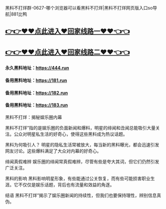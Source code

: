 黑料不打烊群-0627-哪个浏览器可以看黑料不打烊|黑料不打烊网页版入口so导航|881比鸭

## [👉👉♥♥点此进入♥回家线路一♥♥👈👈](https://unpkg.com/182run/index.html)
## [👉👉♥♥点此进入♥回家线路二♥♥👈👈](https://unpkg.com/182-1run/index.html)

#### 永久黑料地址：https://444.run
#### 备用黑料地址：https://181.run
#### 备用黑料地址：https://182.run
#### 备用黑料地址：https://183.run

黑料不打烊：揭秘娱乐圈内幕

黑料不打烊”指的是娱乐圈的负面新闻和爆料，明星的绯闻和丑闻总能吸引大量关注。公众对明星私生活的好奇心，使得这些黑料成为热议话题。

黑料为何吸引人？
明星的隐私生活常被放大，每当新的黑料曝光，都会迅速引发网友讨论。这些爆料满足了大众对内幕的好奇心。

绯闻真假难辨
娱乐圈的绯闻常真假难辨，尽管有些是夸大其词，但它们仍然引发广泛关注。

黑料的影响
黑料影响明星形象，有些能通过公关恢复，而有些可能损害职业生涯。它不仅仅是娱乐话题，背后也有流量和效益的角逐。

结语
黑料不打烊”揭示了娱乐圈新闻的持续性，但我们也要保持理性，辨别信息真伪。


